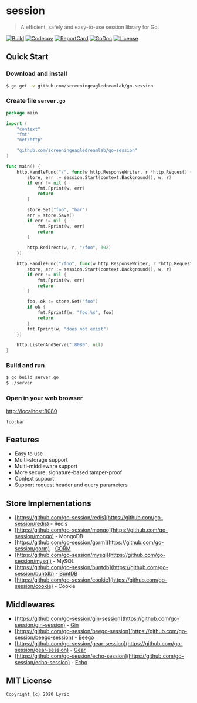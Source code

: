 # session

> A efficient, safely and easy-to-use session library for Go. 

[![Build][Build-Status-Image]][Build-Status-Url] [![Codecov][codecov-image]][codecov-url] [![ReportCard][reportcard-image]][reportcard-url] [![GoDoc][godoc-image]][godoc-url] [![License][license-image]][license-url]

## Quick Start

### Download and install

```bash
$ go get -v github.com/screeningeagledreamlab/go-session
```

### Create file `server.go`

```go
package main

import (
	"context"
	"fmt"
	"net/http"

	"github.com/screeningeagledreamlab/go-session"
)

func main() {
	http.HandleFunc("/", func(w http.ResponseWriter, r *http.Request) {
		store, err := session.Start(context.Background(), w, r)
		if err != nil {
			fmt.Fprint(w, err)
			return
		}

		store.Set("foo", "bar")
		err = store.Save()
		if err != nil {
			fmt.Fprint(w, err)
			return
		}

		http.Redirect(w, r, "/foo", 302)
	})

	http.HandleFunc("/foo", func(w http.ResponseWriter, r *http.Request) {
		store, err := session.Start(context.Background(), w, r)
		if err != nil {
			fmt.Fprint(w, err)
			return
		}

		foo, ok := store.Get("foo")
		if ok {
			fmt.Fprintf(w, "foo:%s", foo)
			return
		}
		fmt.Fprint(w, "does not exist")
	})

	http.ListenAndServe(":8080", nil)
}
```

### Build and run

```bash
$ go build server.go
$ ./server
```

### Open in your web browser

<http://localhost:8080>

    foo:bar

## Features

- Easy to use
- Multi-storage support
- Multi-middleware support
- More secure, signature-based tamper-proof
- Context support
- Support request header and query parameters

## Store Implementations

- [https://github.com/go-session/redis](https://github.com/go-session/redis) - Redis
- [https://github.com/go-session/mongo](https://github.com/go-session/mongo) - MongoDB
- [https://github.com/go-session/gorm](https://github.com/go-session/gorm) - [GORM](https://github.com/jinzhu/gorm)
- [https://github.com/go-session/mysql](https://github.com/go-session/mysql) - MySQL
- [https://github.com/go-session/buntdb](https://github.com/go-session/buntdb) - [BuntDB](https://github.com/tidwall/buntdb)
- [https://github.com/go-session/cookie](https://github.com/go-session/cookie) - Cookie

## Middlewares

- [https://github.com/go-session/gin-session](https://github.com/go-session/gin-session) - [Gin](https://github.com/gin-gonic/gin)
- [https://github.com/go-session/beego-session](https://github.com/go-session/beego-session) - [Beego](https://github.com/astaxie/beego)
- [https://github.com/go-session/gear-session](https://github.com/go-session/gear-session) - [Gear](https://github.com/teambition/gear)
- [https://github.com/go-session/echo-session](https://github.com/go-session/echo-session) - [Echo](https://github.com/labstack/echo)

## MIT License

    Copyright (c) 2020 Lyric

[Build-Status-Url]: https://travis-ci.org/go-session/session
[Build-Status-Image]: https://travis-ci.org/go-session/session.svg?branch=master
[codecov-url]: https://codecov.io/gh/go-session/session
[codecov-image]: https://codecov.io/gh/go-session/session/branch/master/graph/badge.svg
[reportcard-url]: https://goreportcard.com/report/github.com/screeningeagledreamlab/go-session
[reportcard-image]: https://goreportcard.com/badge/github.com/screeningeagledreamlab/go-session
[godoc-url]: https://godoc.org/github.com/screeningeagledreamlab/go-session
[godoc-image]: https://godoc.org/github.com/screeningeagledreamlab/go-session?status.svg
[license-url]: http://opensource.org/licenses/MIT
[license-image]: https://img.shields.io/npm/l/express.svg
